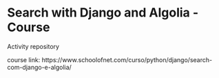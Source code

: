 <h1>Search with Django and Algolia - Course</h1>
<p>Activity repository</p>
<p>course link: https://www.schoolofnet.com/curso/python/django/search-com-django-e-algolia/</p>
